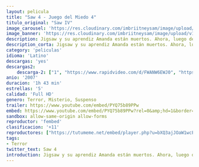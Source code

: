 ```yaml
---
layout: pelicula
title: "Saw 4 - Juego del Miedo 4"
titulo_original: "Saw IV"
image_carousel: 'https://res.cloudinary.com/imbriitneysam/image/upload/v1544143663/saw4-poster-min.jpg'
image_banner: 'https://res.cloudinary.com/imbriitneysam/image/upload/v1544143663/saw4-banner-min.jpg'
description: Jigsaw y su aprendiz Amanda están muertos. Ahora, luego de hacerse público el asesinato de la detective Kerry, dos agentes del FBI, el Agente Strahn y el Agente Pérez, llegan a la aterrorizada comunidad para ayudar al veterano detective Hoffman a examinar minuciosamente los restos grisáceos que quedaron de Jigsaw, y así resolver el rompecabezas. Sin embargo, cuando el Comandante Rigg, perteneciente a la brigada especial SWAT, es secuestrado y empujado dentro del juego, contará con tan solo noventa minutos para triunfar en una serie de trampas dementes y salvar a un viejo amigo o enfrentar las consecuencias mortales...
description_corta: Jigsaw y su aprendiz Amanda están muertos. Ahora, luego de hacerse público el asesinato de la detective Kerry, dos agentes del FBI, el Agente Strahn y el Agente Pérez, llegan a la aterrorizada comunidad para ayudar al veterano detective Hoffman a...
category: 'peliculas'
idioma: 'Latino'
descargas: 'yes'
descargas2:
    descarga-2: ["1", "https://www.rapidvideo.com/d/FWANW6EWJ0", "https://www.google.com/s2/favicons?domain=www.rapidvideo.com","RapidVideo","https://res.cloudinary.com/imbriitneysam/image/upload/v1541473684/mexico.png", "Latino", "Full HD"]
anio: '2007'
duracion: '1h 43 min'
estrellas: '5'
calidad: 'Full HD'
genero: Terror, Misterio, Suspenso
trailer: https://www.youtube.com/embed/PYQ75b89PPw
embed: https://www.youtube.com/embed/PYQ75b89PPw?rel=0&amp;hd=1&border=0&wmode=opaque&enablejsapi=1&modestbranding=1&controls=1&showinfo=1
sandbox: allow-same-origin allow-forms
reproductor: 'fembed'
clasificacion: '+11'
reproductores: ["https://tutumeme.net/embed/player.php?u=bXQ3ajJOaW1wcFRGcEs2VW5XRGExTlRPMytmUnc3bHVwcWhoenVIUjI5SHF5TlNwc0taaG1jN2gwZHZSNTlIRHVhV2tZWitkNUtDVDNOL1ZvYW1rYjJ0cG02RT0"]
tags:
- Terror
twitter_text: Saw 4
introduction: Jigsaw y su aprendiz Amanda están muertos. Ahora, luego de hacerse público el asesinato de la detective Kerry, dos agentes del FBI, el Agente Strahn y el Agente Pérez, llegan a la aterrorizada comunidad para ayudar al veterano detective Hoffman a...
---
```



 







